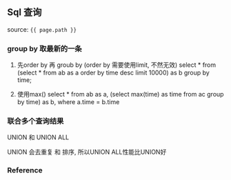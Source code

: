 ## Sql 查询
source: `{{ page.path }}`

### group by 取最新的一条

1. 先order by 再 groub by (order by 需要使用limit, 不然无效)
select * from (select * from ab as a order by time desc limit 10000) as b group by time;

2. 使用max()
select * from ab as a, (select max(time) as time from ac group by time) as b, where a.time = b.time

### 联合多个查询结果

UNION 和 UNION ALL

UNION 会去重复 和 排序, 所以UNION ALL性能比UNION好

### Reference


